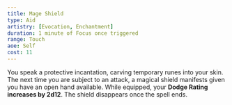 ```yaml
---
title: Mage Shield
type: Aid
artistry: [Evocation, Enchantment]
duration: 1 minute of Focus once triggered 
range: Touch
aoe: Self
cost: 11
---
```

You speak a protective incantation, carving temporary runes into your skin. The next time you are subject to an attack, a magical shield manifests given you have an open hand available. While equipped, your **Dodge Rating increases by 2d12**. The shield disappears once the spell ends.
